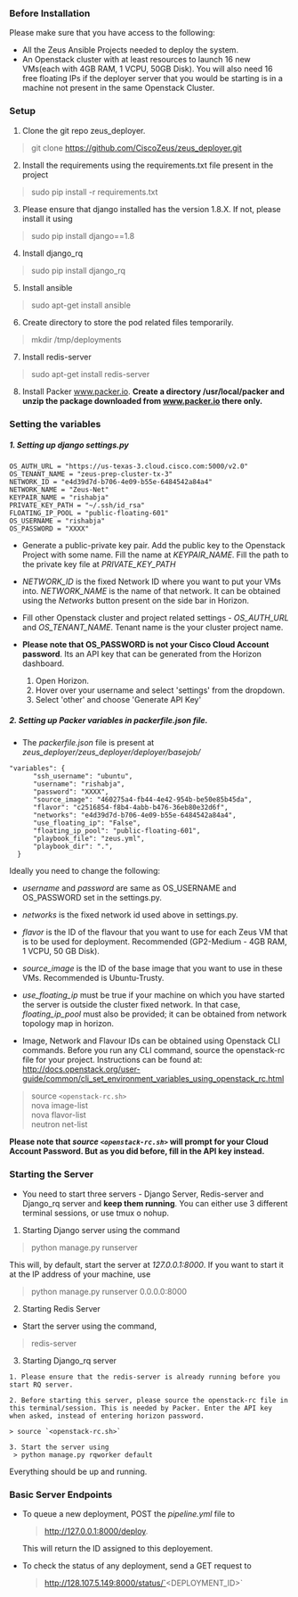 ### Before Installation

Please make sure that you have access to the following:
 
 * All the Zeus Ansible Projects needed to deploy the system.
 * An Openstack cluster with at least resources to launch 16 new VMs(each with 4GB RAM, 1 VCPU, 50GB Disk). You will also need 16 free floating IPs if the deployer server that you would be starting is in a machine not present in the same Openstack Cluster.

### Setup

 1. Clone the git repo zeus_deployer.
   > git clone https://github.com/CiscoZeus/zeus_deployer.git

 2. Install the requirements using the requirements.txt file present in the project
   > sudo pip install -r requirements.txt
 
 3. Please ensure that django installed has the version 1.8.X. If not, please install it using
   > sudo pip install django==1.8

 4. Install django_rq 
   > sudo pip install django_rq

 5. Install ansible
   > sudo apt-get install ansible

 6. Create directory to store the pod related files temporarily.
   > mkdir /tmp/deployments

 7. Install redis-server
   > sudo apt-get install redis-server

 8. Install Packer www.packer.io.
    **Create a directory /usr/local/packer and unzip the package downloaded from www.packer.io there only.**

### Setting the variables
  
##### 1. Setting up django settings.py
```
OS_AUTH_URL = "https://us-texas-3.cloud.cisco.com:5000/v2.0"
OS_TENANT_NAME = "zeus-prep-cluster-tx-3"
NETWORK_ID = "e4d39d7d-b706-4e09-b55e-6484542a84a4"
NETWORK_NAME = "Zeus-Net"  
KEYPAIR_NAME = "rishabja"
PRIVATE_KEY_PATH = "~/.ssh/id_rsa"
FLOATING_IP_POOL = "public-floating-601"
OS_USERNAME = "rishabja"
OS_PASSWORD = "XXXX"
```

  - Generate a public-private key pair. Add the public key to the Openstack Project with some name. Fill the name at *KEYPAIR_NAME*.
    Fill the path to the private key file at *PRIVATE_KEY_PATH*

  - *NETWORK_ID* is the fixed Network ID where you want to put your VMs into. *NETWORK_NAME* is the name of that network. It can be obtained using the *Networks* button present on the side bar in Horizon.

  - Fill other Openstack cluster and project related settings - *OS_AUTH_URL* and *OS_TENANT_NAME*. Tenant name is the your cluster project name.

  - **Please note that OS_PASSWORD is not your Cisco Cloud Account password**. Its an API key that can be generated from the Horizon dashboard.
    1. Open Horizon.
    2. Hover over your username and select 'settings' from the dropdown.
    3. Select 'other' and choose 'Generate API Key'
  
##### 2. Setting up Packer variables in *packerfile.json* file.

 - The *packerfile.json* file is present at *zeus_deployer/zeus_deployer/deployer/basejob/*

```
"variables": {
      "ssh_username": "ubuntu",
      "username": "rishabja",
      "password": "XXXX",
      "source_image": "460275a4-fb44-4e42-954b-be50e85b45da",
      "flavor": "c2516854-f8b4-4abb-b476-36eb80e32d6f",
      "networks": "e4d39d7d-b706-4e09-b55e-6484542a84a4",
      "use_floating_ip": "False",
      "floating_ip_pool": "public-floating-601",  
      "playbook_file": "zeus.yml",
      "playbook_dir": ".",
  }
```
Ideally you need to change the following:

  - *username* and *password* are same as OS_USERNAME and OS_PASSWORD set in the settings.py.

  - *networks* is the fixed network id used above in settings.py. 

  - *flavor* is the ID of the flavour that you want to use for each Zeus VM that is to be used for deployment. Recommended (GP2-Medium - 4GB RAM, 1 VCPU, 50 GB Disk).

  - *source_image* is the ID of the base image that you want to use in these VMs. Recommended is Ubuntu-Trusty.

  - *use_floating_ip* must be true if your machine on which you have started the server is outside the cluster fixed network. In that case, *floating_ip_pool* must also be provided; it can be obtained from network topology map in horizon.

  - Image, Network and Flavour IDs can be obtained using Openstack CLI commands. Before you run any CLI command, source the openstack-rc file for your project. Instructions can be found at:  <br /> http://docs.openstack.org/user-guide/common/cli_set_environment_variables_using_openstack_rc.html

  > source `<openstack-rc.sh>`  <br /> 
  > nova image-list  <br /> 
  > nova flavor-list  <br /> 
  > neutron net-list  <br /> 

  **Please note that *source `<openstack-rc.sh>`* will prompt for your Cloud Account Password. But as you did before, fill in the API key instead.**

### Starting the Server

  - You need to start three servers - Django Server, Redis-server and Django_rq server and **keep them running**. You can either use 3 different terminal sessions, or use tmux o nohup.

  1. Starting Django server using the command
  > python manage.py runserver

  This will, by default, start the server at *127.0.0.1:8000*. If you want to start it at the IP address of your machine, use
  > python manage.py runserver 0.0.0.0:8000

  2. Starting Redis Server

  - Start the server using the command, 
  > redis-server

  3. Starting Django_rq server

    1. Please ensure that the redis-server is already running before you start RQ server.

    2. Before starting this server, please source the openstack-rc file in this terminal/session. This is needed by Packer. Enter the API key when asked, instead of entering horizon password.

    > source `<openstack-rc.sh>`

    3. Start the server using
     > python manage.py rqworker default

Everything should be up and running. 

### Basic Server Endpoints

- To queue a new deployment, POST the *pipeline.yml* file to 
  > http://127.0.0.1:8000/deploy.

  This will return the ID assigned to this deployement.

- To check the status of any deployment, send a GET request to
  > http://128.107.5.149:8000/status/`<DEPLOYMENT_ID>`


